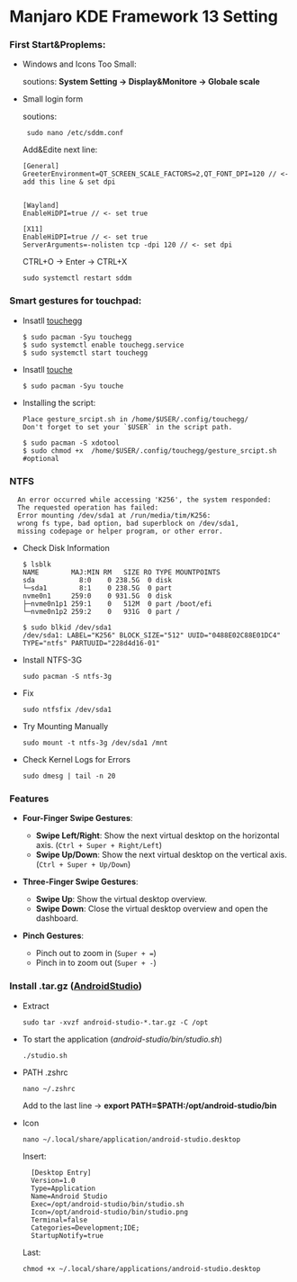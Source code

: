 # Manjaro KDE Framework 13 Setting

### First Start&Proplems:
  - Windows and Icons Too Small:

      soutions: __System Setting -> Display&Monitore -> Globale scale__
    
  - Small login form

    
      soutions:

         sudo nano /etc/sddm.conf

    Add&Edite next line:

        [General]
        GreeterEnvironment=QT_SCREEN_SCALE_FACTORS=2,QT_FONT_DPI=120 // <- add this line & set dpi


        [Wayland]
        EnableHiDPI=true // <- set true
    
        [X11]
        EnableHiDPI=true // <- set true
        ServerArguments=-nolisten tcp -dpi 120 // <- set dpi

    CTRL+O -> Enter -> CTRL+X

        sudo systemctl restart sddm

  ### Smart gestures for touchpad:
  - Insatll [touchegg](https://github.com/JoseExposito/touchegg)
    
        $ sudo pacman -Syu touchegg
        $ sudo systemctl enable touchegg.service
        $ sudo systemctl start touchegg
    
  - Insatll [touche](https://github.com/JoseExposito/touche)

        $ sudo pacman -Syu touche

  - Installing the script:

        Place gesture_srcipt.sh in /home/$USER/.config/touchegg/
        Don't forget to set your `$USER` in the script path.

        $ sudo pacman -S xdotool
        $ sudo chmod +x  /home/$USER/.config/touchegg/gesture_srcipt.sh #optional


  
  ### NTFS
      An error occurred while accessing 'K256', the system responded: 
      The requested operation has failed: 
      Error mounting /dev/sda1 at /run/media/tim/K256: 
      wrong fs type, bad option, bad superblock on /dev/sda1, 
      missing codepage or helper program, or other error.

- Check Disk Information
      
      $ lsblk
      NAME        MAJ:MIN RM   SIZE RO TYPE MOUNTPOINTS
      sda           8:0    0 238.5G  0 disk 
      └─sda1        8:1    0 238.5G  0 part 
      nvme0n1     259:0    0 931.5G  0 disk 
      ├─nvme0n1p1 259:1    0   512M  0 part /boot/efi
      └─nvme0n1p2 259:2    0   931G  0 part /

      $ sudo blkid /dev/sda1
      /dev/sda1: LABEL="K256" BLOCK_SIZE="512" UUID="0488E02C88E01DC4" TYPE="ntfs" PARTUUID="228d4d16-01"
- Install NTFS-3G

      sudo pacman -S ntfs-3g
- Fix

      sudo ntfsfix /dev/sda1
- Try Mounting Manually

      sudo mount -t ntfs-3g /dev/sda1 /mnt
- Check Kernel Logs for Errors

      sudo dmesg | tail -n 20


### Features
 - **Four-Finger Swipe Gestures**:
      - **Swipe Left/Right**: Show the next virtual desktop on the horizontal axis. (`Ctrl + Super + Right/Left`)
      - **Swipe Up/Down**: Show the next virtual desktop on the vertical axis. (`Ctrl + Super + Up/Down`)

 - **Three-Finger Swipe Gestures**:              
      - **Swipe Up**: Show the virtual desktop overview. 
      - **Swipe Down**: Close the virtual desktop overview and open the dashboard.          
 - **Pinch Gestures**:               
      - Pinch out to zoom in (`Super + =`)       
      - Pinch in to zoom out (`Super + -`)


### Install .tar.gz ([AndroidStudio](https://developer.android.com/studio))
  - Extract

        sudo tar -xvzf android-studio-*.tar.gz -C /opt

  - To start the application (*android-studio/bin/studio.sh*)

        ./studio.sh

 - PATH .zshrc

       nano ~/.zshrc
   
     Add to the last line -> **export PATH=$PATH:/opt/android-studio/bin**

- Icon

      nano ~/.local/share/application/android-studio.desktop

    Insert:
  
        [Desktop Entry]
        Version=1.0
        Type=Application
        Name=Android Studio
        Exec=/opt/android-studio/bin/studio.sh
        Icon=/opt/android-studio/bin/studio.png
        Terminal=false
        Categories=Development;IDE;
        StartupNotify=true
  
    Last:
  
      chmod +x ~/.local/share/applications/android-studio.desktop

        



